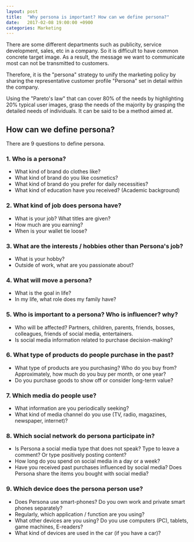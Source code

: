```yaml
---
layout: post
title:  "Why persona is important? How can we define persona?"
date:   2017-02-08 19:00:00 +0900
categories: Marketing
---
```


There are some different departments such as publicity, service development, sales, etc in a company.
So it is difficult to have common concrete target image.
As a result, the message we want to communicate most can not be transmitted to customers. 

Therefore,
it is the "persona" strategy to unify the marketing policy by sharing the representative customer profile "Persona" set in detail within the company. 

Using the "Pareto's law" that can cover 80% of the needs by highlighting 20% typical user images,
grasp the needs of the majority by grasping the detailed needs of individuals.
It can be said to be a method aimed at.

## How can we define persona?

There are 9 questions to define persona.

### 1. Who is a persona?

- What kind of brand do clothes like?
- What kind of brand do you like cosmetics?
- What kind of brand do you prefer for daily necessities?
- What kind of education have you received? (Academic background)

### 2. What kind of job does persona have?

- What is your job? What titles are given?
- How much are you earning?
- When is your wallet tie loose?

### 3. What are the interests / hobbies other than Persona's job?

- What is your hobby?
- Outside of work, what are you passionate about?

### 4. What will move a persona?

- What is the goal in life?
- In my life, what role does my family have?

### 5. Who is important to a persona? Who is influencer? why?

- Who will be affected? Partners, children, parents, friends, bosses, colleagues, friends of social media, entertainers.
- Is social media information related to purchase decision-making?

### 6. What type of products do people purchase in the past?

- What type of products are you purchasing? Who do you buy from? Approximately, how much do you buy per month, or one year?
- Do you purchase goods to show off or consider long-term value?

### 7. Which media do people use?

- What information are you periodically seeking?
- What kind of media channel do you use (TV, radio, magazines, newspaper, internet)?

### 8. Which social network do persona participate in?

- Is Persona a social media type that does not speak? Type to leave a comment? Or type positively posting content?
- How long do you spend on social media in a day or a week?
- Have you received past purchases influenced by social media? Does Persona share the items you bought with social media?

### 9. Which device does the persona person use?

- Does Persona use smart-phones? Do you own work and private smart phones separately?
- Regularly, which application / function are you using?
- What other devices are you using? Do you use computers (PC), tablets, game machines, E-readers?
- What kind of devices are used in the car (if you have a car)?